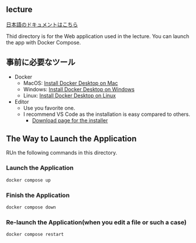 ## lecture
[日本語のドキュメントはこちら](./README.md)

Thid directory is for the Web application used in the lecture. You can launch the app with Docker Compose.

## 事前に必要なツール
- Docker
  - MacOS: [Install Docker Desktop on Mac](https://docs.docker.com/desktop/setup/install/mac-install/)
  - Windows: [Install Docker Desktop on Windows](https://docs.docker.com/desktop/setup/install/windows-install/)
  - Linux: [Install Docker Desktop on Linux](https://docs.docker.com/desktop/setup/install/linux/)
- Editor
  - Use you favorite one.
  - I recommend VS Code as the installation is easy compared to others.
    - [Download page for the installer](https://code.visualstudio.com/download)

## The Way to Launch the Application
RUn the following commands in this directory.

### Launch the Application
```bash
docker compose up 
```

### Finish the Application
```bash
docker compose down
```

### Re-launch the Application(when you edit a file or such a case)
```bash
docker compose restart
```
